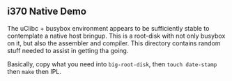 i370 Native Demo
----------------
The uClibc + busybox environment appears to be sufficiently stable to
contemplate a native host bringup. This is a root-disk with not only
busybox on it, but also the assembler and compiler. This directory
contains random stuff needed to assist in getting tha going.

Basically, copy what you need into `big-root-disk`, then `touch
date-stamp` then `make` then IPL.
